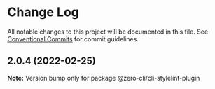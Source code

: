 # Change Log

All notable changes to this project will be documented in this file.
See [Conventional Commits](https://conventionalcommits.org) for commit guidelines.

## 2.0.4 (2022-02-25)

**Note:** Version bump only for package @zero-cli/cli-stylelint-plugin
